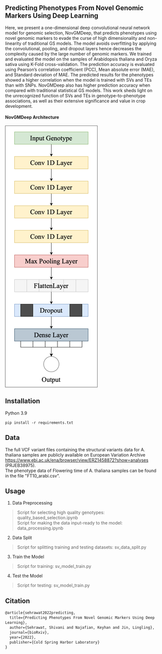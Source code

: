 ## Predicting Phenotypes From Novel Genomic Markers Using Deep Learning

Here, we present a one-dimensional deep convolutional neural network model for genomic selection, NovGMDeep, that predicts phenotypes using novel genomic markers to evade the curse of high dimensionality and non-linearity of traditional GS models. The model avoids overfitting by applying the convolutional, pooling, and dropout layers hence decreases the complexity caused by the large number of genomic markers. We trained and evaluated the model on the samples of Arabidopsis thaliana and Oryza sativa using K-Fold cross-validation. The prediction accuracy is evaluated using Pearson’s correlation coefficient (PCC), Mean absolute error (MAE), and Standard deviation of MAE. The predicted results for the phenotypes showed a higher correlation when the model is trained with SVs and TEs than with SNPs. NovGMDeep also has higher prediction accuracy when compared with traditional statistical GS models. This work sheds light on the unrecognized function of SVs and TEs in genotype-to-phenotype associations, as well as their extensive significance and value in crop development.

#### NovGMDeep Architecture   

![NovGMDeep Architecture](Pictures/NovGMDeep.png#center)  

## Installation
Python 3.9
```
pip install -r requirements.txt
```

## Data
The full VCF variant files containing the structural variants data for A. thaliana samples are publicly available on European Variation Archive https://www.ebi.ac.uk/ena/browser/view/ERZ1458872?show=analyses (PRJEB38975). \
The phenotype data of Flowering time of A. thaliana samples can be found in the file "FT10_arabi.csv".

## Usage
1. Data Preprocessing
> Script for selecting high quality genotypes: quality_based_selection.ipynb \
> Script for making the data input-ready to the model: data_processing.ipynb

2. Data Split
> Script for splitting training and testing datasets: sv_data_split.py  

3. Train the Model
> Script for training: sv_model_train.py  

4. Test the Model
> Script for testing: sv_model_train.py 

## Citation
```
@article{sehrawat2022predicting,
  title={Predicting Phenotypes From Novel Genomic Markers Using Deep Learning},
  author={Sehrawat, Shivani and Najafian, Keyhan and Jin, Lingling},
  journal={bioRxiv},
  year={2022},
  publisher={Cold Spring Harbor Laboratory}
}
```
